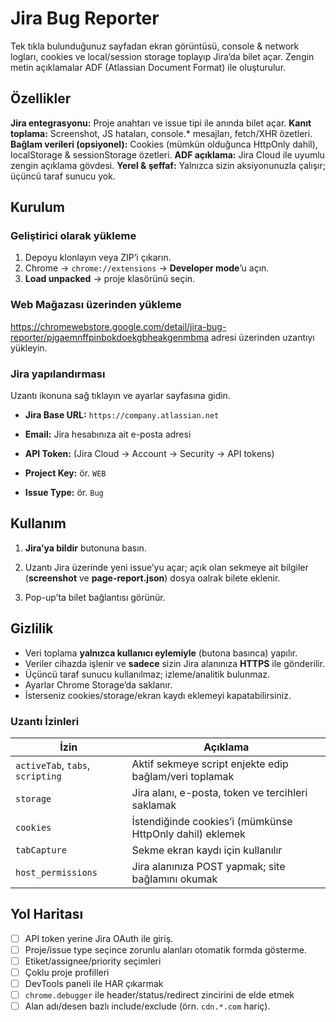 # Jira Bug Reporter

Tek tıkla bulunduğunuz sayfadan ekran görüntüsü, console & network logları, cookies ve local/session storage toplayıp Jira’da bilet açar. Zengin metin açıklamalar ADF (Atlassian Document Format) ile oluşturulur.

## Özellikler
**Jira entegrasyonu:** Proje anahtarı ve issue tipi ile anında bilet açar.
**Kanıt toplama:** Screenshot, JS hataları, console.* mesajları, fetch/XHR özetleri.
**Bağlam verileri (opsiyonel):** Cookies (mümkün olduğunca HttpOnly dahil), localStorage & sessionStorage özetleri.
**ADF açıklama:** Jira Cloud ile uyumlu zengin açıklama gövdesi.
**Yerel & şeffaf:** Yalnızca sizin aksiyonunuzla çalışır; üçüncü taraf sunucu yok.

## Kurulum
### Geliştirici olarak yükleme

 1. Depoyu klonlayın veya ZIP’i çıkarın.
 2.  Chrome → `chrome://extensions` → **Developer mode**’u açın.
 3.  **Load unpacked** → proje klasörünü seçin.

### Web Mağazası üzerinden yükleme
https://chromewebstore.google.com/detail/jira-bug-reporter/pjgaemnffpinbokdoekgbheakgenmbma adresi üzerinden uzantıyı yükleyin.

### Jira yapılandırması

Uzantı ikonuna sağ tıklayın ve ayarlar sayfasına gidin.

-   **Jira Base URL:** `https://company.atlassian.net`
    
-   **Email:** Jira hesabınıza ait e-posta adresi
    
-   **API Token:** (Jira Cloud → Account → Security → API tokens)
    
-   **Project Key:** ör. `WEB`
    
-   **Issue Type:** ör. `Bug`

## Kullanım
    
1.  **Jira’ya bildir** butonuna basın.
    
2.  Uzantı Jira üzerinde yeni issue’yu açar; açık olan sekmeye ait bilgiler (**screenshot** ve **page-report.json**) dosya oalrak bilete eklenir.
3.  Pop-up’ta bilet bağlantısı görünür.

## Gizlilik

-   Veri toplama **yalnızca kullanıcı eylemiyle** (butona basınca) yapılır.
-   Veriler cihazda işlenir ve **sadece** sizin Jira alanınıza **HTTPS** ile gönderilir.
-   Üçüncü taraf sunucu kullanılmaz; izleme/analitik bulunmaz.
-   Ayarlar Chrome Storage’da saklanır.
-   İsterseniz cookies/storage/ekran kaydı eklemeyi kapatabilirsiniz.

### Uzantı İzinleri

|İzin|Açıklama|
|--|--|
|`activeTab`, `tabs`, `scripting`|Aktif sekmeye script enjekte edip bağlam/veri toplamak|
|`storage`|Jira alanı, e-posta, token ve tercihleri saklamak|
|`cookies`|İstendiğinde cookies’i (mümkünse HttpOnly dahil) eklemek|
|`tabCapture`|Sekme ekran kaydı için kullanılır|
|`host_permissions`|Jira alanınıza POST yapmak; site bağlamını okumak|

## Yol Haritası

 - [ ] API token yerine Jira OAuth ile giriş.
 - [ ] Proje/issue type seçince zorunlu alanları otomatik formda gösterme.
 - [ ] Etiket/assignee/priority seçimleri
 - [ ] Çoklu proje profilleri
 - [ ] DevTools paneli ile HAR çıkarmak
 - [ ] `chrome.debugger` ile header/status/redirect zincirini de elde etmek
 - [ ] Alan adı/desen bazlı include/exclude (örn. `cdn.*.com` hariç).

